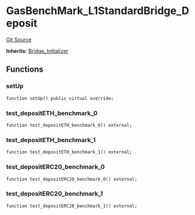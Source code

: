 # GasBenchMark_L1StandardBridge_Deposit
[Git Source](https://github.com/ethereum-optimism/optimism/blob/f7b73857601914eeea6fc4c1ba46ae99ca744d97/contracts/test/BenchmarkTest.t.sol)

**Inherits:**
[Bridge_Initializer](/contracts/test/CommonTest.t.sol/contract.Bridge_Initializer.md)


## Functions
### setUp


```solidity
function setUp() public virtual override;
```

### test_depositETH_benchmark_0


```solidity
function test_depositETH_benchmark_0() external;
```

### test_depositETH_benchmark_1


```solidity
function test_depositETH_benchmark_1() external;
```

### test_depositERC20_benchmark_0


```solidity
function test_depositERC20_benchmark_0() external;
```

### test_depositERC20_benchmark_1


```solidity
function test_depositERC20_benchmark_1() external;
```

